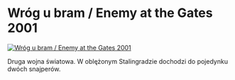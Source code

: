 Wróg u bram / Enemy at the Gates 2001 
=============
[![Wróg u bram / Enemy at the Gates 2001 ](http://vidos.pl/images/player.gif)](http://vidos.pl/wrog-u-bram-enemy-at-the-gates-2001)

 Druga wojna światowa. W oblężonym Stalingradzie dochodzi do pojedynku dwóch snajperów.
